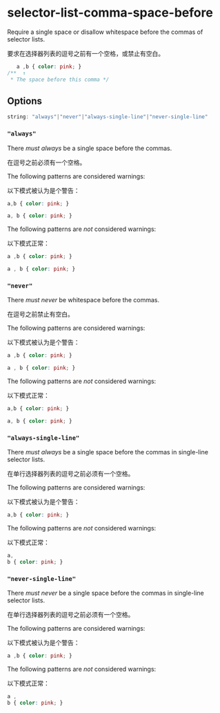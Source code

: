 # selector-list-comma-space-before

Require a single space or disallow whitespace before the commas of selector lists.

要求在选择器列表的逗号之前有一个空格，或禁止有空白。

```css
   a ,b { color: pink; }
/**  ↑
 * The space before this comma */
```

## Options

```js
string: "always"|"never"|"always-single-line"|"never-single-line"
```

### `"always"`

There *must always* be a single space before the commas.

在逗号之前必须有一个空格。

The following patterns are considered warnings:

以下模式被认为是个警告：

```css
a,b { color: pink; }
```

```css
a, b { color: pink; }
```

The following patterns are *not* considered warnings:

以下模式正常：

```css
a ,b { color: pink; }
```

```css
a , b { color: pink; }
```

### `"never"`

There *must never* be whitespace before the commas.

在逗号之前禁止有空白。

The following patterns are considered warnings:

以下模式被认为是个警告：

```css
a ,b { color: pink; }
```

```css
a , b { color: pink; }
```

The following patterns are *not* considered warnings:

以下模式正常：

```css
a,b { color: pink; }
```

```css
a, b { color: pink; }
```

### `"always-single-line"`

There *must always* be a single space before the commas in single-line selector lists.

在单行选择器列表的逗号之前必须有一个空格。

The following patterns are considered warnings:

以下模式被认为是个警告：

```css
a,b { color: pink; }
```

The following patterns are *not* considered warnings:

以下模式正常：

```css
a,
b { color: pink; }
```

### `"never-single-line"`

There *must never* be a single space before the commas in single-line selector lists.

在单行选择器列表的逗号之前必须有一个空格。

The following patterns are considered warnings:

以下模式被认为是个警告：

```css
a ,b { color: pink; }
```

The following patterns are *not* considered warnings:

以下模式正常：

```css
a ,
b { color: pink; }
```
